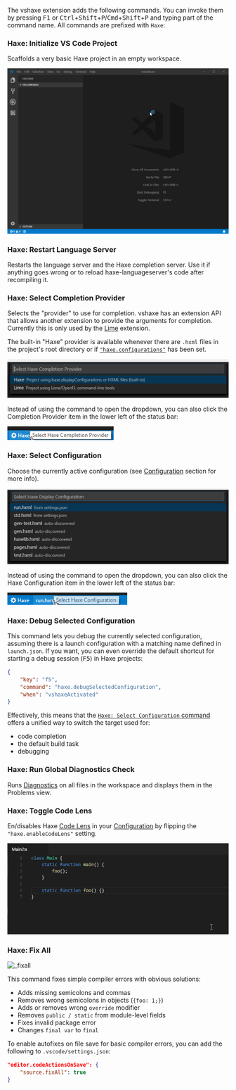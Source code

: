 The vshaxe extension adds the following commands. You can invoke them by pressing <kbd>F1</kbd> or <kbd>Ctrl</kbd>+<kbd>Shift</kbd>+<kbd>P</kbd>/<kbd>Cmd</kbd>+<kbd>Shift</kbd>+<kbd>P</kbd> and
typing part of the command name. All commands are prefixed with `Haxe`:

### Haxe: Initialize VS Code Project

Scaffolds a very basic Haxe project in an empty workspace.

![](images/commands/initialize-vscode-project_.gif)

### Haxe: Restart Language Server

Restarts the language server and the Haxe completion server. Use it if anything goes wrong or to reload haxe-languageserver's code
after recompiling it.

### Haxe: Select Completion Provider

Selects the "provider" to use for completion. vshaxe has an extension API that allows another extension to provide the arguments for completion. Currently this is only used by the [Lime](https://marketplace.visualstudio.com/items?itemName=openfl.lime-vscode-extension) extension.

The built-in "Haxe" provider is available whenever there are `.hxml` files in the project's root directory or if [`"haxe.configurations"`](/vshaxe/vshaxe/wiki/Configuration) has been set.

![](images/commands/select-completion-provider.png)

Instead of using the command to open the dropdown, you can also click the Completion Provider item in the lower left of the status bar:

![](images/commands/select-completion-provider-status-bar.png)

### Haxe: Select Configuration

Choose the currently active configuration (see [Configuration](https://github.com/vshaxe/vshaxe/wiki/Configuration#configurations-and-display-server) section for more info).

![](images/commands/select-config.png)

Instead of using the command to open the dropdown, you can also click the Haxe Configuration item in the lower left of the status bar:

![](images/commands/select-config-status-bar.png)

### Haxe: Debug Selected Configuration

This command lets you debug the currently selected configuration, assuming there is a launch configuration with a matching name defined in `launch.json`. If you want, you can even override the default shortcut for starting a debug session (<kbd>F5</kbd>) in Haxe projects:

```json
{
	"key": "f5",
	"command": "haxe.debugSelectedConfiguration",
	"when": "vshaxeActivated"
}
```

Effectively, this means that the [`Haxe: Select Configuration` command](#haxe-select-configuration) offers a unified way to switch the target used for:

- code completion
- the default build task
- debugging

### Haxe: Run Global Diagnostics Check

Runs [Diagnostics](/vshaxe/vshaxe/wiki/Diagnostics) on all files in the workspace and displays them in the Problems view.

### Haxe: Toggle Code Lens

En/disables Haxe [Code Lens](/vshaxe/vshaxe/wiki/Code-Lens) in your [Configuration](/vshaxe/vshaxe/wiki/Configuration) by flipping the `"haxe.enableCodeLens"` setting.

![](images/commands/toggle-code-lens-.gif)

### Haxe: Fix All

![_fixall](https://github.com/vshaxe/vshaxe/assets/8753432/a6554c79-4248-4f0a-bc7c-f9fbfe5c710f)

This command fixes simple compiler errors with obvious solutions:
- Adds missing semicolons and commas
- Removes wrong semicolons in objects (`{foo: 1;}`)
- Adds or removes wrong `override` modifier
- Removes `public / static` from module-level fields
- Fixes invalid package error
- Changes `final var` to `final`

To enable autofixes on file save for basic compiler errors, you can add the following to `.vscode/settings.json`:
```json
"editor.codeActionsOnSave": {
	"source.fixAll": true
}
```